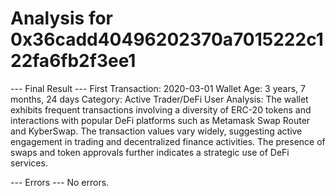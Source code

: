 # Analysis for 0x36cadd40496202370a7015222c122fa6fb2f3ee1

--- Final Result ---
First Transaction: 2020-03-01
Wallet Age: 3 years, 7 months, 24 days
Category: Active Trader/DeFi User
Analysis: The wallet exhibits frequent transactions involving a diversity of ERC-20 tokens and interactions with popular DeFi platforms such as Metamask Swap Router and KyberSwap. The transaction values vary widely, suggesting active engagement in trading and decentralized finance activities. The presence of swaps and token approvals further indicates a strategic use of DeFi services.

--- Errors ---
No errors.